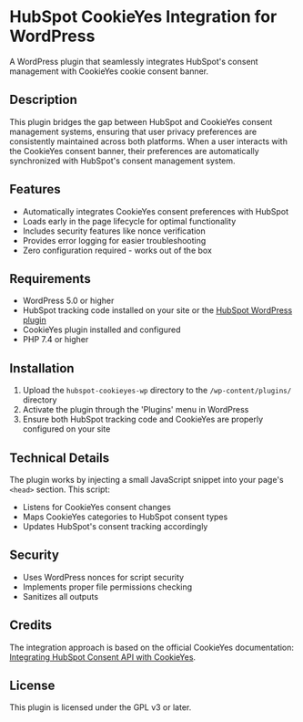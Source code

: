 # HubSpot CookieYes Integration for WordPress

A WordPress plugin that seamlessly integrates HubSpot's consent management with CookieYes cookie consent banner.

## Description

This plugin bridges the gap between HubSpot and CookieYes consent management systems, ensuring that user privacy preferences are consistently maintained across both platforms. When a user interacts with the CookieYes consent banner, their preferences are automatically synchronized with HubSpot's consent management system.

## Features

- Automatically integrates CookieYes consent preferences with HubSpot
- Loads early in the page lifecycle for optimal functionality
- Includes security features like nonce verification
- Provides error logging for easier troubleshooting
- Zero configuration required - works out of the box

## Requirements

- WordPress 5.0 or higher
- HubSpot tracking code installed on your site or the [HubSpot WordPress plugin](https://wordpress.org/plugins/leadin/)
- CookieYes plugin installed and configured
- PHP 7.4 or higher

## Installation

1. Upload the `hubspot-cookieyes-wp` directory to the `/wp-content/plugins/` directory
2. Activate the plugin through the 'Plugins' menu in WordPress
3. Ensure both HubSpot tracking code and CookieYes are properly configured on your site

## Technical Details

The plugin works by injecting a small JavaScript snippet into your page's `<head>` section. This script:
- Listens for CookieYes consent changes
- Maps CookieYes categories to HubSpot consent types
- Updates HubSpot's consent tracking accordingly

## Security

- Uses WordPress nonces for script security
- Implements proper file permissions checking
- Sanitizes all outputs

## Credits

The integration approach is based on the official CookieYes documentation: [Integrating HubSpot Consent API with CookieYes](https://www.cookieyes.com/documentation/integrating-hubspot-consent-api-with-cookieyes/).

## License

This plugin is licensed under the GPL v3 or later.